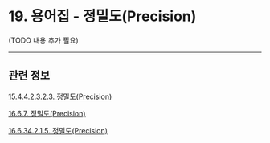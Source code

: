 # 19. 용어집 - 정밀도(Precision)

(TODO 내용 추가 필요)

***

## 관련 정보

[15.4.4.2.3.2.3. 정밀도(Precision)](./15-04-04-02-03-02-03-precision.md)

[16.6.7. 정밀도(Precision)](./16-06-07-00-precision.md)

[16.6.34.2.1.5. 정밀도(Precision)](./16-06-34-02-01-05-precision.md)